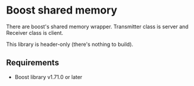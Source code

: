 # Boost shared memory

There are boost's shared memory wrapper. Transmitter class is server and Receiver class is client.

This library is header-only (there's nothing to build).

## Requirements

- Boost library v1.71.0 or later